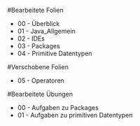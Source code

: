 #Bearbeitete Folien
* 00 - Überblick
* 01 - Java_Allgemein
* 02 - IDEs
* 03 - Packages
* 04 - Primitive Datentypen

#Verschobene Folien
* 05 - Operatoren

#Bearbeitete Übungen
* 00 - Aufgaben zu Packages
* 01 - Aufgaben zu primitiven Datentypen